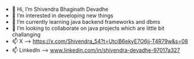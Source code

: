 - 👋 Hi, I’m Shivendra Bhaginath Devadhe
- 👀 I’m interested in developing new things
- 🌱 I’m currently learning java backend frameworks and dbms
- 💞️ I’m looking to collaborate on java projects which are little bit challanging
- 📫 X --> https://x.com/Shivendra_54?t=UtciB6ekyE7O6jj-T4R79w&s=08
- 📫 LinkedIn --> www.linkedin.com/in/shivendra-devadhe-97017a327

